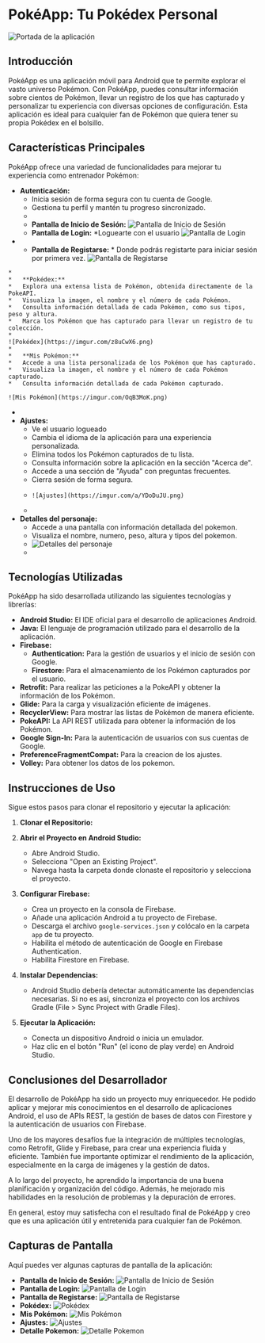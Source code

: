 # PokéApp: Tu Pokédex Personal

![Portada de la aplicación](https://imgur.com/z8uCwX6.png)

## Introducción

PokéApp es una aplicación móvil para Android que te permite explorar el vasto universo Pokémon. Con PokéApp, puedes consultar información sobre cientos de Pokémon, llevar un registro de los que has capturado y personalizar tu experiencia con diversas opciones de configuración. Esta aplicación es ideal para cualquier fan de Pokémon que quiera tener su propia Pokédex en el bolsillo.

## Características Principales

PokéApp ofrece una variedad de funcionalidades para mejorar tu experiencia como entrenador Pokémon:

*   **Autenticación:**
    *   Inicia sesión de forma segura con tu cuenta de Google.
    *   Gestiona tu perfil y mantén tu progreso sincronizado.
    *   
    *  **Pantalla de Inicio de Sesión:**
    ![Pantalla de Inicio de Sesión](https://imgur.com/JRLO9EF.png)
    *
        **Pantalla de Login:**
    *Loguearte con el usuario 
    ![Pantalla de Login](https://imgur.com/5qnGO14.png)
   *
     *   **Pantalla de Registarse:**
    *   Donde podrás registarte para iniciar sesión por primera vez.
    ![Pantalla de Registarse](https://imgur.com/0vteXoD.png)

    *
    *   **Pokédex:**
    *   Explora una extensa lista de Pokémon, obtenida directamente de la PokeAPI.
    *   Visualiza la imagen, el nombre y el número de cada Pokémon.
    *   Consulta información detallada de cada Pokémon, como sus tipos, peso y altura.
    *   Marca los Pokémon que has capturado para llevar un registro de tu colección.
    *
    ![Pokédex](https://imgur.com/z8uCwX6.png)
    *
    *   **Mis Pokémon:**
    *   Accede a una lista personalizada de los Pokémon que has capturado.
    *   Visualiza la imagen, el nombre y el número de cada Pokémon capturado.
    *   Consulta información detallada de cada Pokémon capturado.
       
    ![Mis Pokémon](https://imgur.com/OqB3MoK.png)
   *
*   **Ajustes:**
    *   Ve el usuario logueado  
    *   Cambia el idioma de la aplicación para una experiencia personalizada.
    *   Elimina todos los Pokémon capturados de tu lista.
    *   Consulta información sobre la aplicación en la sección "Acerca de".
    *   Accede a una sección de "Ayuda" con preguntas frecuentes.
    *   Cierra sesión de forma segura.
    *     ![Ajustes](https://imgur.com/a/YDoDuJU.png)
    *    
*   **Detalles del personaje:**
    *   Accede a una pantalla con información detallada del pokemon.
    *   Visualiza el nombre, numero, peso, altura y tipos del pokemon.
    *    ![Detalles del personaje](https://imgur.com/L4OLOkl.png)
    *    
## Tecnologías Utilizadas

PokéApp ha sido desarrollada utilizando las siguientes tecnologías y librerías:

*   **Android Studio:** El IDE oficial para el desarrollo de aplicaciones Android.
*   **Java:** El lenguaje de programación utilizado para el desarrollo de la aplicación.
*   **Firebase:**
    *   **Authentication:** Para la gestión de usuarios y el inicio de sesión con Google.
    *   **Firestore:** Para el almacenamiento de los Pokémon capturados por el usuario.
*   **Retrofit:** Para realizar las peticiones a la PokeAPI y obtener la información de los Pokémon.
*   **Glide:** Para la carga y visualización eficiente de imágenes.
*   **RecyclerView:** Para mostrar las listas de Pokémon de manera eficiente.
*   **PokeAPI:** La API REST utilizada para obtener la información de los Pokémon.
*   **Google Sign-In:** Para la autenticación de usuarios con sus cuentas de Google.
* **PreferenceFragmentCompat:** Para la creacion de los ajustes.
* **Volley:** Para obtener los datos de los pokemon.

## Instrucciones de Uso

Sigue estos pasos para clonar el repositorio y ejecutar la aplicación:

1.  **Clonar el Repositorio:**
  
2.  **Abrir el Proyecto en Android Studio:**
    *   Abre Android Studio.
    *   Selecciona "Open an Existing Project".
    *   Navega hasta la carpeta donde clonaste el repositorio y selecciona el proyecto.

3.  **Configurar Firebase:**
    *   Crea un proyecto en la consola de Firebase.
    *   Añade una aplicación Android a tu proyecto de Firebase.
    *   Descarga el archivo `google-services.json` y colócalo en la carpeta `app` de tu proyecto.
    *   Habilita el método de autenticación de Google en Firebase Authentication.
    *   Habilita Firestore en Firebase.

4.  **Instalar Dependencias:**
    *   Android Studio debería detectar automáticamente las dependencias necesarias. Si no es así, sincroniza el proyecto con los archivos Gradle (File > Sync Project with Gradle Files).

5.  **Ejecutar la Aplicación:**
    *   Conecta un dispositivo Android o inicia un emulador.
    *   Haz clic en el botón "Run" (el icono de play verde) en Android Studio.

## Conclusiones del Desarrollador

El desarrollo de PokéApp ha sido un proyecto muy enriquecedor. He podido aplicar y mejorar mis conocimientos en el desarrollo de aplicaciones Android, el uso de APIs REST, la gestión de bases de datos con Firestore y la autenticación de usuarios con Firebase.

Uno de los mayores desafíos fue la integración de múltiples tecnologías, como Retrofit, Glide y Firebase, para crear una experiencia fluida y eficiente. También fue importante optimizar el rendimiento de la aplicación, especialmente en la carga de imágenes y la gestión de datos.

A lo largo del proyecto, he aprendido la importancia de una buena planificación y organización del código. Además, he mejorado mis habilidades en la resolución de problemas y la depuración de errores.

En general, estoy muy satisfecha con el resultado final de PokéApp y creo que es una aplicación útil y entretenida para cualquier fan de Pokémon.

## Capturas de Pantalla

Aquí puedes ver algunas capturas de pantalla de la aplicación:
*   **Pantalla de Inicio de Sesión:**
    ![Pantalla de Inicio de Sesión](https://imgur.com/JRLO9EF.png)
*   **Pantalla de Login:**
    ![Pantalla de Login](https://imgur.com/5qnGO14.png)
*   **Pantalla de Registarse:**
    ![Pantalla de Registarse](https://imgur.com/0vteXoD.png)
*   **Pokédex:**
    ![Pokédex](https://imgur.com/z8uCwX6.png)
*   **Mis Pokémon:**
    ![Mis Pokémon](https://imgur.com/OqB3MoK.png)
*   **Ajustes:**
    ![Ajustes](https://imgur.com/a/YDoDuJU.png)
* **Detalle Pokemon:**
    ![Detalle Pokemon](https://imgur.com/L4OLOkl.png)


